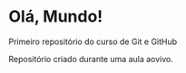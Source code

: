 # Olá, Mundo!
 Primeiro repositório do curso de Git e GitHub

Repositório criado durante uma aula aovivo.